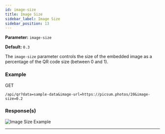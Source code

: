 ```yaml
---
id: image-size
title: Image Size
sidebar_label: Image Size
sidebar_position: 13
---
```


**Parameter:** `image-size`

**Default:** `0.3`

The `image-size` parameter controls the size of the embedded image as a percentage of the QR code size (between 0 and 1).

### Example

GET
```http
/api/qr?data=sample-data&image-url=https://picsum.photos/20&image-size=0.2
```

### Response(s)
<img class="example-qr" src="/qr-phoenix-docs/img/examples/image-size.png" alt="Image Size Example" />
<hr />